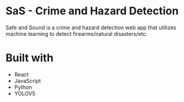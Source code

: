 # SaS - Crime and Hazard Detection
Safe and Sound is a crime and hazard detection web app that utilizes machine learning to detect firearms/natural disasters/etc.

# Built with
- React
- JavaScript
- Python
- YOLOV5
